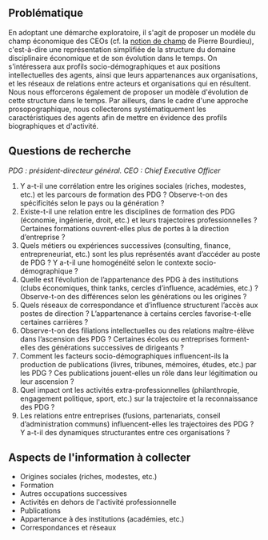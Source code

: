 ## Problématique

En adoptant une démarche exploratoire, il s'agit de proposer un modèle du champ économique des CEOs (cf. la [notion de champ](https://fr.wikipedia.org/wiki/Champ_(sociologie)) de Pierre Bourdieu), c'est-à-dire une représentation simplifiée de la structure du domaine disciplinaire économique et de son évolution dans le temps. On s'intéressera aux profils socio-démographiques et aux positions intellectuelles des agents, ainsi que leurs appartenances aux organisations, et les réseaux de relations entre acteurs et organisations qui en résultent. Nous nous efforcerons également de proposer un modèle d'évolution de cette structure dans le temps. Par ailleurs, dans le cadre d'une approche prosopographique, nous collecterons systématiquement les caractéristiques des agents afin de mettre en évidence des profils biographiques et d'activité.

## Questions de recherche
*PDG : président-directeur général.*
*CEO : Chief Executive Officer*

1. Y a-t-il une corrélation entre les origines sociales (riches, modestes, etc.) et les parcours de formation des PDG ? Observe-t-on des spécificités selon le pays ou la génération ?
2. Existe-t-il une relation entre les disciplines de formation des PDG (économie, ingénierie, droit, etc.) et leurs trajectoires professionnelles ? Certaines formations ouvrent-elles plus de portes à la direction d’entreprise ?
3. Quels métiers ou expériences successives (consulting, finance, entrepreneuriat, etc.) sont les plus représentés avant d’accéder au poste de PDG ? Y a-t-il une homogénéité selon le contexte socio-démographique ?
4. Quelle est l’évolution de l’appartenance des PDG à des institutions (clubs économiques, think tanks, cercles d’influence, académies, etc.) ? Observe-t-on des différences selon les générations ou les origines ?  
5. Quels réseaux de correspondance et d’influence structurent l’accès aux postes de direction ? L’appartenance à certains cercles favorise-t-elle certaines carrières ?
6. Observe-t-on des filiations intellectuelles ou des relations maître-élève dans l’ascension des PDG ? Certaines écoles ou entreprises forment-elles des générations successives de dirigeants ?
7. Comment les facteurs socio-démographiques influencent-ils la production de publications (livres, tribunes, mémoires, études, etc.) par les PDG ? Ces publications jouent-elles un rôle dans leur légitimation ou leur ascension ?
8. Quel impact ont les activités extra-professionnelles (philanthropie, engagement politique, sport, etc.) sur la trajectoire et la reconnaissance des PDG ? 
9. Les relations entre entreprises (fusions, partenariats, conseil d’administration communs) influencent-elles les trajectoires des PDG ? Y a-t-il des dynamiques structurantes entre ces organisations ?

## Aspects de l'information à collecter

* Origines sociales (riches, modestes, etc.)
* Formation
* Autres occupations successives
* Activités en dehors de l'activité professionnelle
* Publications
* Appartenance à des institutions (académies, etc.)
* Correspondances et réseaux
